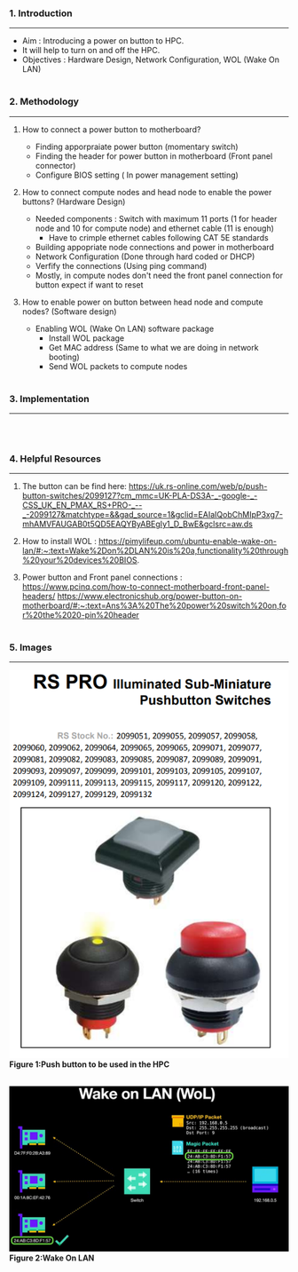 ### **1. Introduction**
 ---
- Aim : Introducing a power on button to HPC.
- It will help to turn on and off the HPC.
- Objectives : Hardware Design, Network Configuration, WOL (Wake On LAN) 
<br><br>


 ### **2. Methodology**
 ---
1. How to connect a power button to motherboard?
    - Finding apporpraiate power button (momentary switch)
    - Finding the header for power button in motherboard (Front panel connector)
    - Configure BIOS setting ( In power management setting)

2. How to connect compute nodes and head node to enable the power buttons? (Hardware Design)
    - Needed components : Switch with maximum 11 ports (1 for header node and 10 for compute node) and ethernet cable (11 is enough)
        - Have to crimple ethernet cables following CAT 5E standards
    - Building appopriate node connections and power in motherboard
    - Network Configuration (Done through hard coded or DHCP)
    - Verfify the connections (Using ping command)
    - Mostly, in compute nodes don't need the front panel connection for button expect if want to reset 

3. How to enable power on button between head node and compute nodes? (Software design)
    - Enabling WOL (Wake On LAN) software package
        - Install WOL package
        - Get MAC address           (Same to what we are doing in network booting)
        - Send WOL packets to compute nodes
<br><br>


 ### **3. Implementation**
 ---


<br><br>


 ### **4. Helpful Resources**
 ---
1. The button can be find here: https://uk.rs-online.com/web/p/push-button-switches/2099127?cm_mmc=UK-PLA-DS3A-_-google-_-CSS_UK_EN_PMAX_RS+PRO-_--_-2099127&matchtype=&&gad_source=1&gclid=EAIaIQobChMIpP3xg7-mhAMVFAUGAB0t5QD5EAQYByABEgIy1_D_BwE&gclsrc=aw.ds

2. How to install WOL : https://pimylifeup.com/ubuntu-enable-wake-on-lan/#:~:text=Wake%2Don%2DLAN%20is%20a,functionality%20through%20your%20devices%20BIOS.

3. Power button and Front panel connections : https://www.pcinq.com/how-to-connect-motherboard-front-panel-headers/
                            https://www.electronicshub.org/power-button-on-motherboard/#:~:text=Ans%3A%20The%20power%20switch%20on,for%20the%2020-pin%20header
<br><br>


 ### **5. Images**
 ---
![Push button](PushButton.png)<br>
<b>Figure 1:Push button to be used in the HPC</b>
<br><br>

![Wake On LAN setup](WakeonLAN.png)<br>
<b>Figure 2:Wake On LAN</b>
<br>